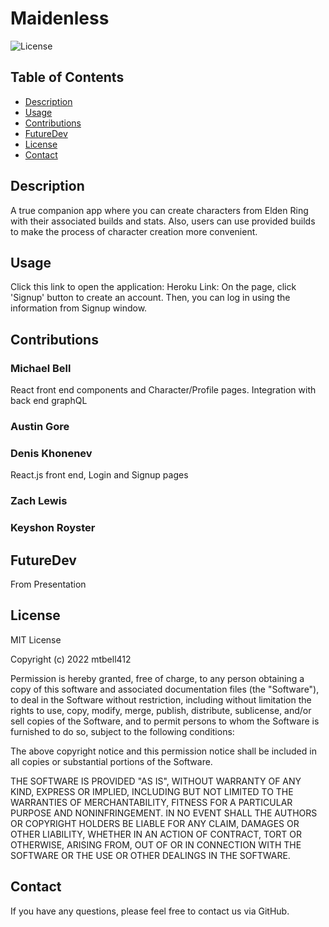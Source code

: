 # Maidenless
![License](https://img.shields.io/badge/License-MIT-blue)

## Table of Contents
* [Description](#description)
* [Usage](#usage)
* [Contributions](#contributions)
* [FutureDev](#futuredev)
* [License](#license)
* [Contact](#contact)

## Description
A true companion app where you can create characters from Elden Ring with their associated builds and stats. Also, users can use provided builds to make the process of character creation more convenient.

## Usage
Click this link to open the application:
Heroku Link:
On the page, click 'Signup' button to create an account. Then, you can log in using the information from Signup window.


## Contributions

### Michael Bell
React front end components and Character/Profile pages. Integration with back end graphQL 

### Austin Gore

### Denis Khonenev
React.js front end, Login and Signup pages

### Zach Lewis

### Keyshon Royster

## FutureDev
From Presentation

## License
MIT License

Copyright (c) 2022 mtbell412

Permission is hereby granted, free of charge, to any person obtaining a copy of this software and associated documentation files (the "Software"), to deal in the Software without restriction, including without limitation the rights to use, copy, modify, merge, publish, distribute, sublicense, and/or sell copies of the Software, and to permit persons to whom the Software is furnished to do so, subject to the following conditions:

The above copyright notice and this permission notice shall be included in all copies or substantial portions of the Software.

THE SOFTWARE IS PROVIDED "AS IS", WITHOUT WARRANTY OF ANY KIND, EXPRESS OR IMPLIED, INCLUDING BUT NOT LIMITED TO THE WARRANTIES OF MERCHANTABILITY, FITNESS FOR A PARTICULAR PURPOSE AND NONINFRINGEMENT. IN NO EVENT SHALL THE AUTHORS OR COPYRIGHT HOLDERS BE LIABLE FOR ANY CLAIM, DAMAGES OR OTHER LIABILITY, WHETHER IN AN ACTION OF CONTRACT, TORT OR OTHERWISE, ARISING FROM, OUT OF OR IN CONNECTION WITH THE SOFTWARE OR THE USE OR OTHER DEALINGS IN THE SOFTWARE.

## Contact
If you have any questions, please feel free to contact us via GitHub.
